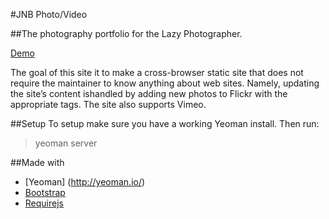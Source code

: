 #JNB Photo/Video

##The photography portfolio for the Lazy Photographer.

[Demo](http://jnbphotovideo.com)

The goal of this site it to make a cross-browser static site that does not require the maintainer to know anything about web sites. Namely, updating the site’s content ishandled by adding new photos to Flickr with the appropriate tags.
The site also supports Vimeo.

##Setup
To setup make sure you have a working Yeoman install. Then run:

>yeoman server

##Made with
* [Yeoman] (http://yeoman.io/)
* [Bootstrap](http://twitter.github.com/bootstrap/)
* [Requirejs](http://requirejs.org/)
